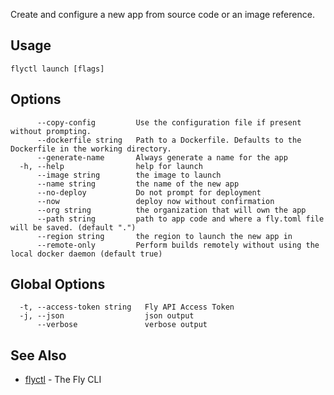 Create and configure a new app from source code or an image reference.

## Usage

~~~
flyctl launch [flags]
~~~

## Options

~~~
      --copy-config         Use the configuration file if present without prompting.
      --dockerfile string   Path to a Dockerfile. Defaults to the Dockerfile in the working directory.
      --generate-name       Always generate a name for the app
  -h, --help                help for launch
      --image string        the image to launch
      --name string         the name of the new app
      --no-deploy           Do not prompt for deployment
      --now                 deploy now without confirmation
      --org string          the organization that will own the app
      --path string         path to app code and where a fly.toml file will be saved. (default ".")
      --region string       the region to launch the new app in
      --remote-only         Perform builds remotely without using the local docker daemon (default true)
~~~

## Global Options

~~~
  -t, --access-token string   Fly API Access Token
  -j, --json                  json output
      --verbose               verbose output
~~~

## See Also

* [flyctl](/docs/flyctl/help/) - The Fly CLI

